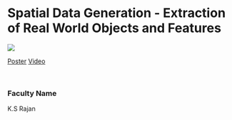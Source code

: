 # Spatial Data Generation - Extraction of Real World Objects and Features

![](https://i.imgur.com/IcZ0xyv.png)

[Poster](29.%20Spatial%20Data%20Generation%20-%20Extraction%20of%20Real%20World%20Objects%20and%20Features.pdf)
[Video](https://youtu.be/T4DAJmTs84g)

<br>


### Faculty Name

K.S Rajan
